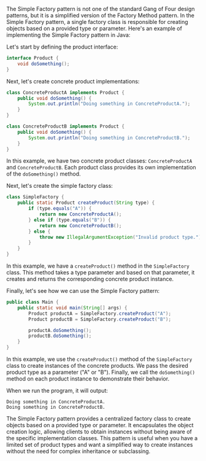 The Simple Factory pattern is not one of the standard Gang of Four design patterns, but it is a simplified version of the Factory Method pattern. In the Simple Factory pattern, a single factory class is responsible for creating objects based on a provided type or parameter. Here's an example of implementing the Simple Factory pattern in Java:

Let's start by defining the product interface:

```java
interface Product {
    void doSomething();
}
```

Next, let's create concrete product implementations:

```java
class ConcreteProductA implements Product {
    public void doSomething() {
        System.out.println("Doing something in ConcreteProductA.");
    }
}

class ConcreteProductB implements Product {
    public void doSomething() {
        System.out.println("Doing something in ConcreteProductB.");
    }
}
```

In this example, we have two concrete product classes: `ConcreteProductA` and `ConcreteProductB`. Each product class provides its own implementation of the `doSomething()` method.

Next, let's create the simple factory class:

```java
class SimpleFactory {
    public static Product createProduct(String type) {
        if (type.equals("A")) {
            return new ConcreteProductA();
        } else if (type.equals("B")) {
            return new ConcreteProductB();
        } else {
            throw new IllegalArgumentException("Invalid product type.");
        }
    }
}
```

In this example, we have a `createProduct()` method in the `SimpleFactory` class. This method takes a type parameter and based on that parameter, it creates and returns the corresponding concrete product instance.

Finally, let's see how we can use the Simple Factory pattern:

```java
public class Main {
    public static void main(String[] args) {
        Product productA = SimpleFactory.createProduct("A");
        Product productB = SimpleFactory.createProduct("B");

        productA.doSomething();
        productB.doSomething();
    }
}
```

In this example, we use the `createProduct()` method of the `SimpleFactory` class to create instances of the concrete products. We pass the desired product type as a parameter ("A" or "B"). Finally, we call the `doSomething()` method on each product instance to demonstrate their behavior.

When we run the program, it will output:

```
Doing something in ConcreteProductA.
Doing something in ConcreteProductB.
```

The Simple Factory pattern provides a centralized factory class to create objects based on a provided type or parameter. It encapsulates the object creation logic, allowing clients to obtain instances without being aware of the specific implementation classes. This pattern is useful when you have a limited set of product types and want a simplified way to create instances without the need for complex inheritance or subclassing.